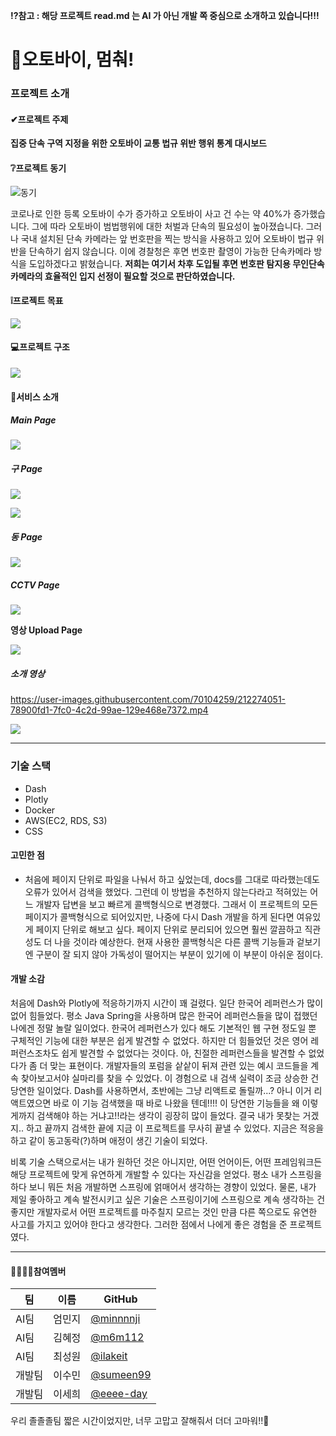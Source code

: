 **⁉참고 : 해당 프로젝트 read.md 는 AI 가 아닌 개발 쪽 중심으로 소개하고 있습니다!!!**

# 🛵오토바이, 멈춰!

###  프로젝트 소개

#### ✔프로젝트 주제

**집중 단속 구역 지정을 위한 오토바이 교통 법규 위반 행위 통계 대시보드**



#### ❔프로젝트 동기

![동기](https://user-images.githubusercontent.com/70104259/212263340-1af19402-bb4a-4b72-82e9-c9877d44d07e.png)

코로나로 인한 등록 오토바이 수가 증가하고 오토바이 사고 건 수는 약 40%가 증가했습니다.  그에 따라 오토바이 범법행위에 대한 처벌과 단속의 필요성이 높아졌습니다. 그러나 국내 설치된 단속 카메라는 앞 번호판을 찍는 방식을 사용하고 있어 오토바이 법규 위반을 단속하기 쉽지 않습니다. 이에 경찰청은 후면 번호판 촬영이 가능한 단속카메라 방식을 도입하겠다고 밝혔습니다. **저희는 여기서 차후 도입될 후면 번호판 탐지용 무인단속카메라의 효율적인 입지 선정이 필요할 것으로 판단하였습니다.**



#### ❕프로젝트 목표

![](https://user-images.githubusercontent.com/70104259/212266727-ef0f4ca8-e9c9-4c2d-9d86-d5b6e1ba8f0c.png)



#### 💻프로젝트 구조

![](https://user-images.githubusercontent.com/70104259/212268151-1b914b0c-fed6-4614-9c41-aeb9f6fe9b11.png)

#### 📢서비스 소개

##### Main Page

![](https://user-images.githubusercontent.com/70104259/212273043-e4935765-0b4c-45bf-a458-39703c45e89e.png)



##### 구 Page

![](https://user-images.githubusercontent.com/70104259/212273262-9848005f-3605-492e-a4cd-9c676bcec79b.png)



![](https://user-images.githubusercontent.com/70104259/212273366-6ca223dc-f576-4bc4-9e8c-62faf4d7308b.png)



##### 동 Page

![](https://user-images.githubusercontent.com/70104259/212273744-289c3a76-a257-4f69-929d-02c519f257e1.png)



##### CCTV Page

![](https://user-images.githubusercontent.com/70104259/212273911-a9ae136f-0d81-4a07-a285-dddbf4e7adcf.png)



**영상 Upload Page**

![](https://user-images.githubusercontent.com/70104259/212278464-4a5e0e97-540f-4717-b2d8-a267b0b1fd0d.png)





##### 소개 영상

https://user-images.githubusercontent.com/70104259/212274051-78900fd1-7fc0-4c2d-99ae-129e468e7372.mp4



![](https://user-images.githubusercontent.com/70104259/212274331-8f4a8a41-d5be-4377-a153-8a22631f02fc.gif)



------

### 기술 스택

- Dash
- Plotly
- Docker
- AWS(EC2, RDS, S3)
- CSS



#### 고민한 점

* 처음에 페이지 단위로 파일을 나눠서 하고 싶었는데, docs를 그대로 따라했는데도 오류가 있어서 검색을 했었다. 그런데 이 방법을 추천하지 않는다라고 적혀있는 어느 개발자 답변을 보고 빠르게 콜백형식으로 변경했다. 그래서 이 프로젝트의 모든 페이지가 콜백형식으로 되어있지만, 나중에 다시 Dash 개발을 하게 된다면 여유있게 페이지 단위로 해보고 싶다. 페이지 단위로 분리되어 있으면 훨씬 깔끔하고 직관성도 더 나을 것이라 예상한다. 현재 사용한 콜백형식은 다른 콜백 기능들과 겉보기엔 구분이 잘 되지 않아 가독성이 떨어지는 부분이 있기에 이 부분이 아쉬운 점이다.

#### 개발 소감

처음에 Dash와 Plotly에 적응하기까지 시간이 꽤 걸렸다. 일단 한국어 레퍼런스가 많이 없어 힘들었다. 평소 Java Spring을 사용하며 많은 한국어 레퍼런스들을 많이 접했던 나에겐 정말 놀랄 일이었다. 한국어 레퍼런스가 있다 해도 기본적인 웹 구현 정도일 뿐 구체적인 기능에 대한 부분은 쉽게 발견할 수 없었다. 하지만 더 힘들었던 것은 영어 레퍼런스조차도 쉽게 발견할 수 없었다는 것이다. 아, 친절한 레퍼런스들을 발견할 수 없었다가 좀 더 맞는 표현이다. 개발자들의 포럼을 샅샅이 뒤져 관련 있는 예시 코드들을 계속 찾아보고서야 실마리를 찾을 수 있었다. 이 경험으로 내 검색 실력이 조금 상승한 건 당연한 일이었다. Dash를 사용하면서, 초반에는 그냥 리액트로 돌릴까...? 아니 이거 리액트였으면 바로 이 기능 검색했을 때 바로 나왔을 텐데!!!! 이 당연한 기능들을 왜 이렇게까지 검색해야 하는 거냐고!!라는 생각이 굉장히 많이 들었다. 결국 내가 못찾는 거겠지.. 하고 끝까지 검색한 끝에 지금 이 프로젝트를 무사히 끝낼 수 있었다. 지금은 적응을 하고 같이 동고동락(?)하며 애정이 생긴 기술이 되었다. 

비록 기술 스택으로서는 내가 원하던 것은 아니지만, 어떤 언어이든, 어떤 프레임워크든 해당 프로젝트에 맞게 유연하게 개발할 수 있다는 자신감을 얻었다. 평소 내가 스프링을 하다 보니 뭐든 처음 개발하면 스프링에 얽매어서 생각하는 경향이 있었다. 물론, 내가 제일 좋아하고 계속 발전시키고 싶은 기술은 스프링이기에 스프링으로 계속 생각하는 건 좋지만 개발자로서 어떤 프로젝트를 마주칠지 모르는 것인 만큼 다른 쪽으로도 유연한 사고를 가지고 있어야 한다고 생각한다.  그러한 점에서 나에게 좋은 경험을 준 프로젝트였다. 

 

------



#### 👨‍👨‍👧‍👦참여멤버 

| 팀     | 이름   | GitHub                                   |
| ------ | ------ | ---------------------------------------- |
| AI팀   | 엄민지 | [@minnnnji](https://github.com/minnnnji) |
| AI팀   | 김혜정 | [@m6m112](https://github.com/m6m112)     |
| AI팀   | 최성원 | [@ilakeit](https://github.com/ilakeit)   |
| 개발팀 | 이수민 | [@sumeen99](https://github.com/sumeen99) |
| 개발팀 | 이세희 | [@eeee-day](https://github.com/eeee-day) |

우리 졸졸졸팀 짧은 시간이었지만, 너무 고맙고 잘해줘서 더더 고마워!!💜
